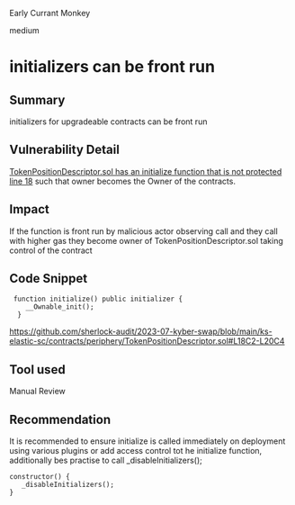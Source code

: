 Early Currant Monkey

medium

# initializers can be front run
## Summary
initializers for upgradeable contracts can be front run 

## Vulnerability Detail
[TokenPositionDescriptor.sol has an initialize function that is not protected line 18](https://github.com/sherlock-audit/2023-07-kyber-swap/blob/main/ks-elastic-sc/contracts/periphery/TokenPositionDescriptor.sol#L19) such that owner becomes the Owner of the contracts.

## Impact
 If the function is front run by malicious actor observing call and they call with higher gas they become owner of TokenPositionDescriptor.sol taking control of the contract 

## Code Snippet
```solidity 
 function initialize() public initializer {
    __Ownable_init();
  }
```
https://github.com/sherlock-audit/2023-07-kyber-swap/blob/main/ks-elastic-sc/contracts/periphery/TokenPositionDescriptor.sol#L18C2-L20C4 

## Tool used
Manual Review

## Recommendation
It is recommended to ensure initialize is called immediately on deployment using various plugins or add access control tot he initialize function, additionally bes practise to call _disableInitializers();
```solidity 
constructor() {
   _disableInitializers();
}
```

